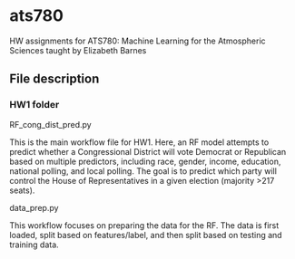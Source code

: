 # ats780
HW assignments for ATS780: Machine Learning for the Atmospheric Sciences taught by Elizabeth Barnes

## File description

### HW1 folder

RF_cong_dist_pred.py

This is the main workflow file for HW1. Here, an RF model attempts to predict whether a Congressional District will vote Democrat or Republican based on multiple predictors, including race, gender, income, education, national polling, and local polling. The goal is to predict which party will control the House of Representatives in a given election (majority >217 seats).

data_prep.py

This workflow focuses on preparing the data for the RF. The data is first loaded, split based on features/label, and then split based on testing and training data.
